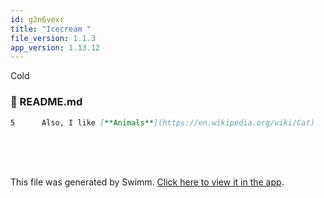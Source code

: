 ```yaml
---
id: g2n6vexr
title: "Icecream "
file_version: 1.1.3
app_version: 1.13.12
---
```


Cold
<!-- NOTE-swimm-snippet: the lines below link your snippet to Swimm -->
### 📄 README.md
```markdown
5      Also, I like [**Animals**](https://en.wikipedia.org/wiki/Cat)
```

<br/>

<br/>

<br/>

This file was generated by Swimm. [Click here to view it in the app](https://app.swimm.io/repos/Z2l0aHViJTNBJTNBSGVsbG8td29ybGQlM0ElM0FFcmljczIwNg==/docs/g2n6vexr).
